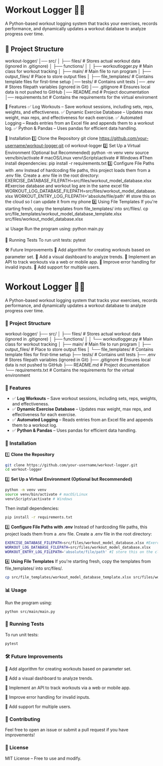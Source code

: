 # Workout Logger 🏋️‍♂️
A Python-based workout logging system that tracks your exercises, records performance, and dynamically updates a workout database to analyze progress over time.

## 📂 Project Structure
workout-logger/
│── src/
│   ├── files/ # Stores actual workout data (ignored in .gitignore)
│   ├── functions/
│   │   ├── workoutlogger.py  # Main class for workout tracking
│   ├── main/ # Main file to run program
│   ├── output_files/ # Place to store output files
│   ├── file_templates/  # Contains template files for first-time setup
│── tests/  # Contains unit tests
│── .env  # Stores filepath variables (ignored in Git)
│── .gitignore  # Ensures local data is not pushed to GitHub
│── README.md  # Project documentation
│── requirements.txt # Contains the requirements for the virtual enviroment

📌 Features
✅ Log Workouts – Save workout sessions, including sets, reps, weights, and effectiveness.
✅ Dynamic Exercise Database – Updates max weight, max reps, and effectiveness for each exercise.
✅ Automated Logging – Reads entries from an Excel file and appends them to a workout log.
✅ Python & Pandas – Uses pandas for efficient data handling.

🚀 Installation
1️⃣ Clone the Repository
git clone https://github.com/your-username/workout-logger.git
cd workout-logger
2️⃣ Set Up a Virtual Environment (Optional but Recommended)
python -m venv venv
source venv/bin/activate  # macOS/Linux
venv\Scripts\activate     # Windows
#Then install dependencies:
pip install -r requirements.txt 
3️⃣ Configure File Paths with .env
Instead of hardcoding file paths, this project loads them from a .env file.
Create a .env file in the root directory:
EXERCISE_DATABASE_FILEPATH=src/files/workout_model_database.xlsx #Exercise database and workout log are in the same excel file
WORKOUT_LOG_DATABASE_FILEPATH=src/files/workout_model_database.xlsx
WORKOUT_ENTRY_LOG_FILEPATH='absolute/file/path' #I store this on the cloud so I can update it from my phone
4️⃣ Using File Templates
If you're starting fresh, copy the templates from file_templates/ into src/files/.
cp src/file_templates/workout_model_database_template.xlsx src/files/workout_model_database.xlsx

📊 Usage
Run the program using:
python main.py

🧪 Running Tests
To run unit tests:
pytest

🛠️ Future Improvements
🔹 Add algorithm for creating workouts based on parameter set.
🔹 Add a visual dashboard to analyze trends.
🔹 Implement an API to track workouts via a web or mobile app.
🔹 Improve error handling for invalid inputs.
🔹 Add support for multiple users.




# Workout Logger 🏋️‍♂️

A Python-based workout logging system that tracks your exercises, records performance, and dynamically updates a workout database to analyze progress over time.

  

### 📂 Project Structure
workout-logger/
├── src/
│   ├── files/            # Stores actual workout data (ignored in .gitignore)
│   ├── functions/
│   │   └── workoutlogger.py  # Main class for workout tracking
│   ├── main/             # Main file to run program
│   ├── output_files/     # Place to store output files
│   └── file_templates/   # Contains template files for first-time setup
├── tests/                # Contains unit tests
├── .env                  # Stores filepath variables (ignored in Git)
├── .gitignore            # Ensures local data is not pushed to GitHub
├── README.md             # Project documentation
└── requirements.txt      # Contains the requirements for the virtual environment

### 📌 Features
- ✅ **Log Workouts** – Save workout sessions, including sets, reps, weights, and effectiveness.
- ✅ **Dynamic Exercise Database** – Updates max weight, max reps, and effectiveness for each exercise.
- ✅ **Automated Logging** – Reads entries from an Excel file and appends them to a workout log.
- ✅ **Python & Pandas** – Uses pandas for efficient data handling.

### 🚀 Installation

1️⃣ **Clone the Repository**  
```bash
git clone https://github.com/your-username/workout-logger.git
cd workout-logger
```
2️⃣ **Set Up a Virtual Environment (Optional but Recommended)**
 ```bash 
 python -m venv venv 
 source venv/bin/activate # macOS/Linux 
 venv\Scripts\activate # Windows
 ```
Then install dependencies:
```bash
pip install -r requirements.txt
```
3️⃣ **Configure File Paths with .env**
Instead of hardcoding file paths, this project loads them from a .env file.
Create a .env file in the root directory:
```bash
EXERCISE_DATABASE_FILEPATH=src/files/workout_model_database.xlsx #Exercise database and workout log are in the same excel file
WORKOUT_LOG_DATABASE_FILEPATH=src/files/workout_model_database.xlsx
WORKOUT_ENTRY_LOG_FILEPATH='absolute/file/path' #I store this on the cloud so I can update it from my phone
```
4️⃣ **Using File Templates**
If you're starting fresh, copy the templates from file_templates/ into src/files/.
```bash
cp src/file_templates/workout_model_database_template.xlsx src/files/workout_model_database.xlsx
```
### 📊 Usage

Run the program using:
```bash
python src/main/main.py
```
### 🧪 Running Tests

To run unit tests:
```bash
pytest
```
### 🛠️ Future Improvements

🔹 Add algorithm for creating workouts based on parameter set.

🔹 Add a visual dashboard to analyze trends.

🔹 Implement an API to track workouts via a web or mobile app.

🔹 Improve error handling for invalid inputs.

🔹 Add support for multiple users.

### 🤝 Contributing

Feel free to open an issue or submit a pull request if you have improvements!

  

### 📜 License

MIT License – Free to use and modify.